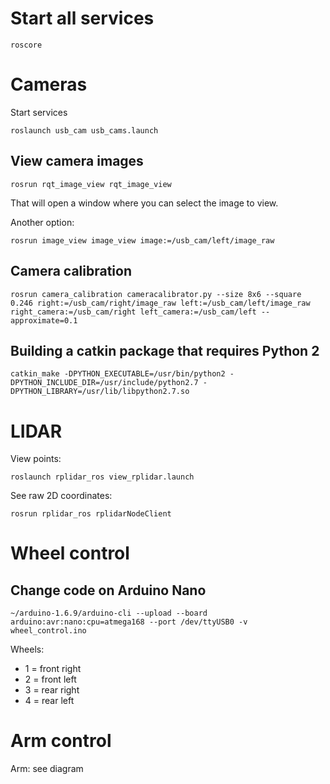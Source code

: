 

# Start all services

```
roscore
```

# Cameras

Start services

```
roslaunch usb_cam usb_cams.launch
```

## View camera images

```
rosrun rqt_image_view rqt_image_view
```

That will open a window where you can select the image to view.

Another option:

```
rosrun image_view image_view image:=/usb_cam/left/image_raw
```


## Camera calibration

```
rosrun camera_calibration cameracalibrator.py --size 8x6 --square 0.246 right:=/usb_cam/right/image_raw left:=/usb_cam/left/image_raw right_camera:=/usb_cam/right left_camera:=/usb_cam/left --approximate=0.1
```

## Building a catkin package that requires Python 2

```
catkin_make -DPYTHON_EXECUTABLE=/usr/bin/python2 -DPYTHON_INCLUDE_DIR=/usr/include/python2.7 -DPYTHON_LIBRARY=/usr/lib/libpython2.7.so
```

# LIDAR

View points:

```
roslaunch rplidar_ros view_rplidar.launch
```

See raw 2D coordinates:

```
rosrun rplidar_ros rplidarNodeClient
```


# Wheel control


## Change code on Arduino Nano

```
~/arduino-1.6.9/arduino-cli --upload --board arduino:avr:nano:cpu=atmega168 --port /dev/ttyUSB0 -v wheel_control.ino
```

Wheels:

- 1 = front right
- 2 = front left
- 3 = rear right
- 4 = rear left

# Arm control

Arm: see diagram


